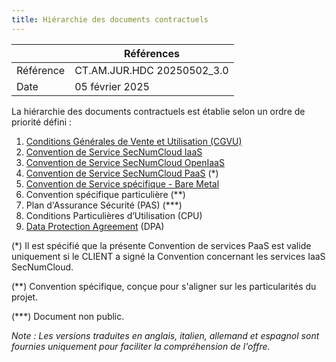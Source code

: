 ```yaml
---
title: Hiérarchie des documents contractuels
---
```


|           | Références                 |
| --------- | -------------------------- |
| Référence | CT.AM.JUR.HDC 20250502_3.0 |
| Date      | 05 février 2025            |

La hiérarchie des documents contractuels est établie selon un ordre de priorité défini :

1. [Conditions Générales de Vente et Utilisation (CGVU)](./cgvu.docx)
2. [Convention de Service SecNumCloud IaaS](iaas/sla_iaas.docx)
3. [Convention de Service SecNumCloud OpenIaaS](iaas/sla_openiaas.docx)
4. [Convention de Service SecNumCloud PaaS](paas/sla_paas.docx) (*)
5. [Convention de Service spécifique - Bare Metal](baremetal.docx)
6. Convention spécifique particulière (**)
7. Plan d'Assurance Sécurité (PAS) (***)
8. Conditions Particulières d’Utilisation (CPU) 
9. [Data Protection Agreement](dpa.docx) (DPA)

(*) Il est spécifié que la présente Convention de services PaaS est valide uniquement si le CLIENT a signé la Convention concernant les services IaaS SecNumCloud.

(**) Convention spécifique, conçue pour s'aligner sur les particularités du projet.

(***) Document non public.

_Note : Les versions traduites en anglais, italien, allemand et espagnol sont fournies uniquement pour faciliter la compréhension de l'offre._
